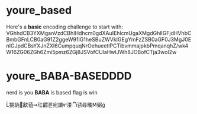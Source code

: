 # youre_based
Here's a **basic** encoding challenge to start with:
VGhhdCB3YXMganVzdCBhIHdhcm0gdXAuIEhlcmUgaXMgdGhlIGFjdHVhbCBmbGFnLCB0aG91Z2ggeW91IG1heSBuZWVkIGEgYmFzZSB0aGF0J3MgJ0EnIGJpdCBsYXJnZXI6CumpquqNrOehueetlPCTibvmmajpkbPmqanqhZ/wk4W16ZG06ZGh6Zmi5pmz6ZGj8JSVofCUlaHwlJWh8JOBofCTja3woI2w

# youre_BABA-BASEDDDD
nerd is you
**BABA** is based
flag is win

Ĺ狣訥׶㱃䔃➙玒齽꾇宛䜖ቸ溇ීї갥尋㽯ꓟ弼ġ
